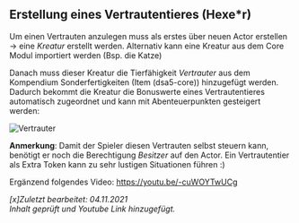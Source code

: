## Erstellung eines Vertrautentieres (Hexe*r)

Um einen Vertrauten anzulegen muss als erstes über neuen Actor erstellen -> eine *Kreatur* erstellt werden. Alternativ kann eine Kreatur aus dem Core Modul importiert werden (Bsp. die Katze)

Danach muss dieser Kreatur die Tierfähigkeit *Vertrauter* aus dem Kompendium Sonderfertigkeiten (Item (dsa5-core)) hinzugefügt werden.  
Dadurch bekommt die Kreatur die Bonuswerte eines Vertrautentieres automatisch zugeordnet und kann mit Abenteuerpunkten gesteigert werden:  
  
![Vertrauter](https://user-images.githubusercontent.com/80099175/113439436-db8ccc00-93ea-11eb-8d32-09a7c71c9c13.png)
  
**Anmerkung**: Damit der Spieler diesen Vertrauten selbst steuern kann, benötigt er noch die Berechtigung *Besitzer* auf den Actor.
Ein Vertrautentier als Extra Token kann zu sehr lustigen Situationen führen :)

Ergänzend folgendes Video: https://youtu.be/-cuWOYTwUCg

*[x]Zuletzt bearbeitet: 04.11.2021*  
*Inhalt geprüft und Youtube Link hinzugefügt.*
